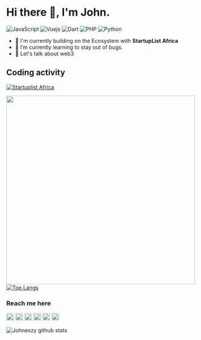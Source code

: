 # Hi there 👋, I'm John.


![JavaScript](https://img.shields.io/badge/JavaScript-Expert-yellow)
![Vuejs](https://img.shields.io/badge/Vuejs-Expert-blue)
![Dart](https://img.shields.io/badge/Dart-Intermediate-green)
![PHP](https://img.shields.io/badge/PHP-Intermediate-lightgrey)
![Python](https://img.shields.io/badge/Python-Intermediate-orange)



- 🏢 I'm currently building on the Ecosystem with **StartupList Africa**
- 🌱 I’m currently learning to stay out of bugs.
- 👯 Let's talk about web3


## Coding activity
[![Startuplist Africa](https://wakatime.com/badge/github/youngbobby/startuplist-vue.svg)](https://wakatime.com/badge/github/youngbobby/startuplist-vue)


<a href="https://wakatime.com/@Johnexzy"><img src="https://wakatime.com/share/@Johnexzy/d921ef90-64cd-4040-84ac-bb8684c30ab5.png" height='500' /></a>
[![Top Langs](https://github-readme-stats.vercel.app/api/top-langs/?username=johnexzy)](https://github.com/johnexzy)


### Reach me here

[<img src='https://cdn.jsdelivr.net/npm/simple-icons@3.0.1/icons/github.svg' alt='github' height='20'>](https://github.com/johnexzy)   [<img src='https://cdn.jsdelivr.net/npm/simple-icons@3.0.1/icons/linkedin.svg' alt='linkedin' height='20'>](https://www.linkedin.com/in/oba-john-a031aa1a5/)  [<img src='https://cdn.jsdelivr.net/npm/simple-icons@3.0.1/icons/facebook.svg' alt='facebook' height='20'>](https://www.facebook.com/john.oba.10)  [<img src='https://cdn.jsdelivr.net/npm/simple-icons@3.0.1/icons/instagram.svg' alt='instagram' height='20'>](https://www.instagram.com/john.oba/)  [<img src='https://cdn.jsdelivr.net/npm/simple-icons@3.0.1/icons/twitter.svg' alt='twitter' height='20'>](https://twitter.com/obajohn17)  [<img src='https://cdn.jsdelivr.net/npm/simple-icons@3.0.1/icons/stackoverflow.svg' alt='stackoverflow' height='20'>](https://stackoverflow.com/users/10541309/oba-john)


![Johnexzy github stats](https://github-readme-stats.vercel.app/api?username=johnexzy&count_private=true&show_icons=true&theme=radical)
